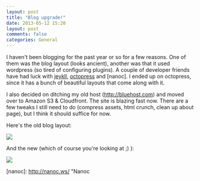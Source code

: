 ```yaml
---
layout: post
title: "Blog upgrade!"
date: 2013-05-12 15:20
layout: post
comments: false
categories: General
---
```


I haven't been blogging for the past year or so for a few reasons. One of them was the blog layout (looks ancient), another
was that it used wordpress (so tired of configuring plugins). A couple of developer friends have had luck with [jeykll],
 [octopress] and [nanoc]. I ended up on octopress, since it has a bunch of beautiful layouts that come along with it.

I also decided on ditching my old host (http://bluehost.com) and moved over to Amazon S3 & Cloudfront. The site is blazing fast now.
There are a few tweaks I still need to do (compress assets, html crunch, clean up about page), but I think it should suffice for now.

Here's the old blog layout:

![][old layout]

And the new (which of course you're looking at ;) ):

![][new layout]

[jeykll]: https://github.com/mojombo/jekyll  "Jeykll"
[octopress]: http://octopress.org/  "Octopress"
[nanoc]: http://nanoc.ws/ "Nanoc

[old layout]: /images/posts/old_layout.png
[new layout]: /images/posts/new_layout.png